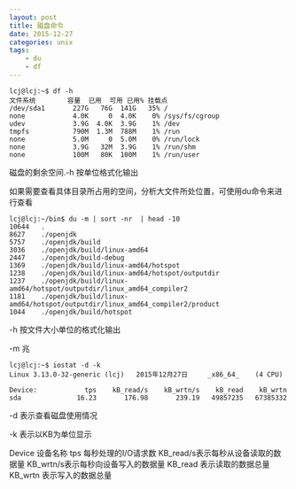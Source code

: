```yaml
---
layout: post
title: 磁盘命令
date: 2015-12-27
categories: unix
tags:
    - du
    - df
---
```


    lcj@lcj:~$ df -h
    文件系统        容量  已用  可用 已用% 挂载点
    /dev/sda1       227G   76G  141G   35% /
    none            4.0K     0  4.0K    0% /sys/fs/cgroup
    udev            3.9G  4.0K  3.9G    1% /dev
    tmpfs           790M  1.3M  788M    1% /run
    none            5.0M     0  5.0M    0% /run/lock
    none            3.9G   32M  3.9G    1% /run/shm
    none            100M   80K  100M    1% /run/user

磁盘的剩余空间.-h 按单位格式化输出

如果需要查看具体目录所占用的空间，分析大文件所处位置，可使用du命令来进行查看

    lcj@lcj:~/bin$ du -m | sort -nr  | head -10
    10644	.
    8627	./openjdk
    5757	./openjdk/build
    3036	./openjdk/build/linux-amd64
    2447	./openjdk/build-debug
    1369	./openjdk/build/linux-amd64/hotspot
    1238	./openjdk/build/linux-amd64/hotspot/outputdir
    1237	./openjdk/build/linux-amd64/hotspot/outputdir/linux_amd64_compiler2
    1181	./openjdk/build/linux-amd64/hotspot/outputdir/linux_amd64_compiler2/product
    1044	./openjdk/build/hotspot


-h 按文件大小单位的格式化输出 　　

-m 兆

    lcj@lcj:~$ iostat -d -k
    Linux 3.13.0-32-generic (lcj) 	2015年12月27日 	_x86_64_	(4 CPU)

    Device:            tps    kB_read/s    kB_wrtn/s    kB_read    kB_wrtn
    sda              16.23       176.98       239.19   49857235   67385332


-d 表示查看磁盘使用情况

-k 表示以KB为单位显示

Device 设备名称
tps 每秒处理的I/O请求数
KB_read/s表示每秒从设备读取的数据量
KB_wrtn/s表示每秒向设备写入的数据量
KB_read 表示读取的数据总量
KB_wrtn 表示写入的数据总量
